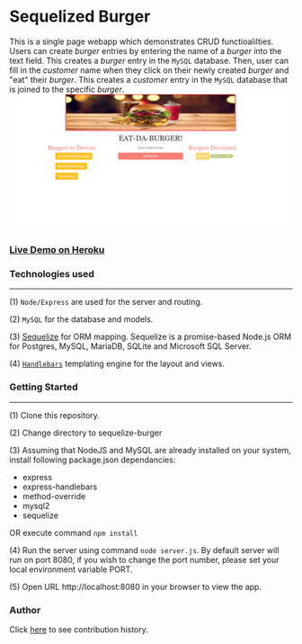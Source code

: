 # Sequelized Burger
This is a single page webapp which demonstrates CRUD functioalilties. Users can create _burger_ entries by entering the name of a _burger_ into the text field. This creates a _burger_ entry in the `MySQL` database. Then, user can fill in the _customer_ name when they click on their newly created _burger_ and "eat" their _burger_. This creates a _customer_ entry in the `MySQL` database that is joined to the specific _burger_. 
![](./public/assets/images/SequelizeBurger.PNG)

### [Live Demo on Heroku](https://sequelize-burgernfries.herokuapp.com/burgers)

### Technologies used
---
(1) `Node/Express` are used for the server and routing.

(2) `MySQL` for the database and models. 

(3) [Sequelize](https://sequelize.org/) for ORM mapping. Sequelize is a promise-based Node.js ORM for Postgres, MySQL, MariaDB, SQLite and Microsoft SQL Server. 

(4) [`Handlebars`](https://handlebarsjs.com/) templating engine for the layout and views.

### Getting Started
---
(1) Clone this repository. 

(2) Change directory to sequelize-burger

(3) Assuming that NodeJS and MySQL are already installed on your system, install following package.json dependancies:
  
  * express
  * express-handlebars
  * method-override  
  * mysql2
  * sequelize
  
  OR execute command `npm install` 

(4) Run the server using command `node server.js`. By default server will run on port 8080, if you wish to change the port number, please set your local environment variable PORT. 

(5) Open URL http://localhost:8080 in your browser to view the app.

### Author
Click [here](https://github.com/pshegde123/sequelizedBurger/graphs/contributors) to see contribution history.
  
